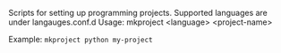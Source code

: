 Scripts for setting up programming projects. Supported languages are under langauges.conf.d
Usage:    mkproject \<language\> \<project-name\> 

Example: `mkproject python my-project`
